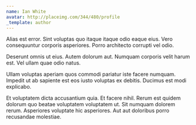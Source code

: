 ```yaml
---
name: Ian White
avatar: http://placeimg.com/344/480/profile
_template: author
---
```

Alias est error. Sint voluptas quo itaque itaque odio eaque eius. Vero consequuntur corporis asperiores. Porro architecto corrupti vel odio.
  
Deserunt omnis ut eius. Autem dolorum aut. Numquam corporis velit harum est. Vel ullam quae odio natus.
  
Ullam voluptas aperiam quos commodi pariatur iste facere numquam. Impedit ut ab sapiente est eos iusto voluptas ex debitis. Ducimus est modi explicabo.
  
Et voluptatem dicta accusantium quia. Et facere nihil. Rerum est quidem dolorum quo beatae voluptatem voluptatem ut. Sit numquam dolorem rerum. Asperiores voluptate hic asperiores. Aut aut doloribus porro recusandae molestiae.
